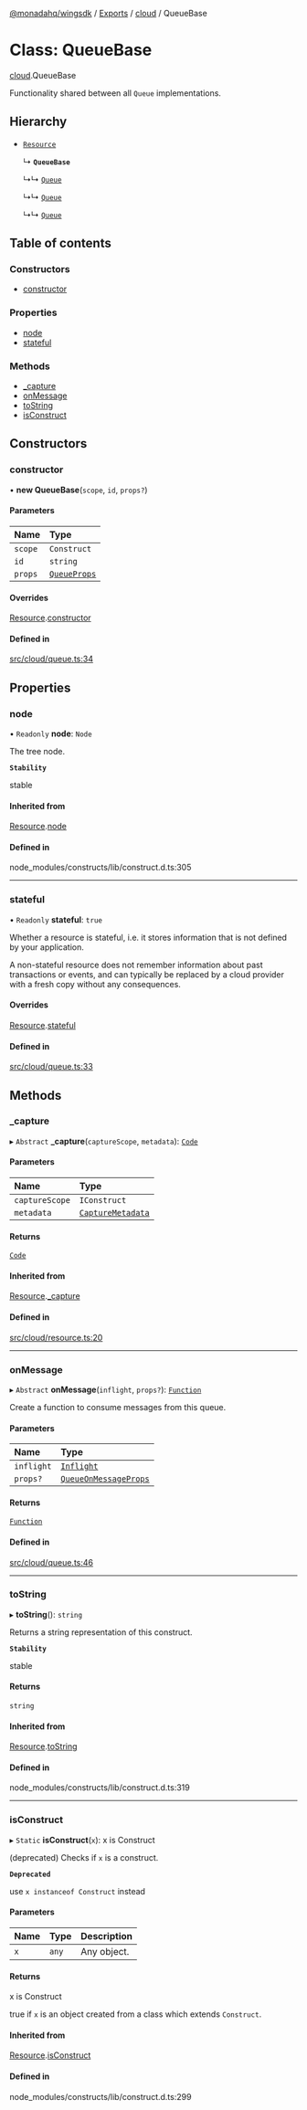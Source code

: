 [@monadahq/wingsdk](../README.md) / [Exports](../modules.md) / [cloud](../modules/cloud.md) / QueueBase

# Class: QueueBase

[cloud](../modules/cloud.md).QueueBase

Functionality shared between all `Queue` implementations.

## Hierarchy

- [`Resource`](cloud.Resource.md)

  ↳ **`QueueBase`**

  ↳↳ [`Queue`](tfaws.Queue.md)

  ↳↳ [`Queue`](cloud.Queue.md)

  ↳↳ [`Queue`](sim.Queue.md)

## Table of contents

### Constructors

- [constructor](cloud.QueueBase.md#constructor)

### Properties

- [node](cloud.QueueBase.md#node)
- [stateful](cloud.QueueBase.md#stateful)

### Methods

- [\_capture](cloud.QueueBase.md#_capture)
- [onMessage](cloud.QueueBase.md#onmessage)
- [toString](cloud.QueueBase.md#tostring)
- [isConstruct](cloud.QueueBase.md#isconstruct)

## Constructors

### constructor

• **new QueueBase**(`scope`, `id`, `props?`)

#### Parameters

| Name | Type |
| :------ | :------ |
| `scope` | `Construct` |
| `id` | `string` |
| `props` | [`QueueProps`](../interfaces/cloud.QueueProps.md) |

#### Overrides

[Resource](cloud.Resource.md).[constructor](cloud.Resource.md#constructor)

#### Defined in

[src/cloud/queue.ts:34](https://github.com/monadahq/winglang/blob/438eedb/libs/wingsdk/src/cloud/queue.ts#L34)

## Properties

### node

• `Readonly` **node**: `Node`

The tree node.

**`Stability`**

stable

#### Inherited from

[Resource](cloud.Resource.md).[node](cloud.Resource.md#node)

#### Defined in

node_modules/constructs/lib/construct.d.ts:305

___

### stateful

• `Readonly` **stateful**: ``true``

Whether a resource is stateful, i.e. it stores information that is not
defined by your application.

A non-stateful resource does not remember information about past
transactions or events, and can typically be replaced by a cloud provider
with a fresh copy without any consequences.

#### Overrides

[Resource](cloud.Resource.md).[stateful](cloud.Resource.md#stateful)

#### Defined in

[src/cloud/queue.ts:33](https://github.com/monadahq/winglang/blob/438eedb/libs/wingsdk/src/cloud/queue.ts#L33)

## Methods

### \_capture

▸ `Abstract` **_capture**(`captureScope`, `metadata`): [`Code`](core.Code.md)

#### Parameters

| Name | Type |
| :------ | :------ |
| `captureScope` | `IConstruct` |
| `metadata` | [`CaptureMetadata`](../interfaces/core.CaptureMetadata.md) |

#### Returns

[`Code`](core.Code.md)

#### Inherited from

[Resource](cloud.Resource.md).[_capture](cloud.Resource.md#_capture)

#### Defined in

[src/cloud/resource.ts:20](https://github.com/monadahq/winglang/blob/438eedb/libs/wingsdk/src/cloud/resource.ts#L20)

___

### onMessage

▸ `Abstract` **onMessage**(`inflight`, `props?`): [`Function`](cloud.Function.md)

Create a function to consume messages from this queue.

#### Parameters

| Name | Type |
| :------ | :------ |
| `inflight` | [`Inflight`](core.Inflight.md) |
| `props?` | [`QueueOnMessageProps`](../interfaces/cloud.QueueOnMessageProps.md) |

#### Returns

[`Function`](cloud.Function.md)

#### Defined in

[src/cloud/queue.ts:46](https://github.com/monadahq/winglang/blob/438eedb/libs/wingsdk/src/cloud/queue.ts#L46)

___

### toString

▸ **toString**(): `string`

Returns a string representation of this construct.

**`Stability`**

stable

#### Returns

`string`

#### Inherited from

[Resource](cloud.Resource.md).[toString](cloud.Resource.md#tostring)

#### Defined in

node_modules/constructs/lib/construct.d.ts:319

___

### isConstruct

▸ `Static` **isConstruct**(`x`): x is Construct

(deprecated) Checks if `x` is a construct.

**`Deprecated`**

use `x instanceof Construct` instead

#### Parameters

| Name | Type | Description |
| :------ | :------ | :------ |
| `x` | `any` | Any object. |

#### Returns

x is Construct

true if `x` is an object created from a class which extends `Construct`.

#### Inherited from

[Resource](cloud.Resource.md).[isConstruct](cloud.Resource.md#isconstruct)

#### Defined in

node_modules/constructs/lib/construct.d.ts:299
